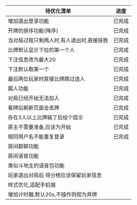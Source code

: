 | 待优化清单                 | 进度     |
|-----------------------|--------|
| 增加退出登录功能              | 已完成    |
| 开牌的排序功能(降序)           | 已完成    |
| 当对局过程只剩两人时,有人退出时,直接获胜 | 已完成    |
| 比牌默认显示下拉的第一个人         | 已完成    |
| 下注信息改为最大20            | 已完成    |
| 下注默认取第一个              | 已完成    |
| 最后两位玩家时直接比牌跳过选人       | 已完成    |
| 踢人功能                  | 已完成    |
| 对局已经开始无法加入            | 已完成 |
| 看牌后刷新页面会丢牌            | 已完成    |
| 存在3人以上比牌输了后给个提示             |    已完成    |
| 房主不需要准备,应该为开始         |   已完成     |
| 相同用户名不能重复登录           |  已完成      |
| 房间群聊功能                |        |
| 房间语音功能                |        |
| 类似斗地主的语音包功能           |        |
| 玩家退出对局后 得分榜应该保留玩家信息   |        |
| 样式优化,适配手机端            |        |
| 增加计时器,默认20s,不操作则视为弃牌  |        |

